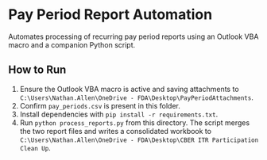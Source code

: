 # Pay Period Report Automation
Automates processing of recurring pay period reports using an Outlook VBA macro and a companion Python script.

## How to Run
1. Ensure the Outlook VBA macro is active and saving attachments to `C:\Users\Nathan.Allen\OneDrive - FDA\Desktop\PayPeriodAttachments`.
2. Confirm `pay_periods.csv` is present in this folder.
3. Install dependencies with `pip install -r requirements.txt`.
4. Run `python process_reports.py` from this directory. The script merges the two report files and writes a consolidated workbook to `C:\Users\Nathan.Allen\OneDrive - FDA\Desktop\CBER ITR Participation Clean Up`.
